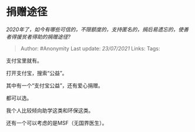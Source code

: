 # 捐赠途径
*2020年了，如今有哪些可信的，不限额度的，支持匿名的，捐后易遗忘的，使善者得援贫者得助的捐赠途径?*

> Author: #Anonymity
> Last update: *23/07/2021*
> Links:
> Tags:

支付宝里就有。

打开支付宝，搜索“公益”。

其中有一个“支付宝公益”，还有爱心捐赠。

都可以选。

我个人比较倾向助学这类和环保这类。

还有一个可以考虑的是MSF（无国界医生）。

